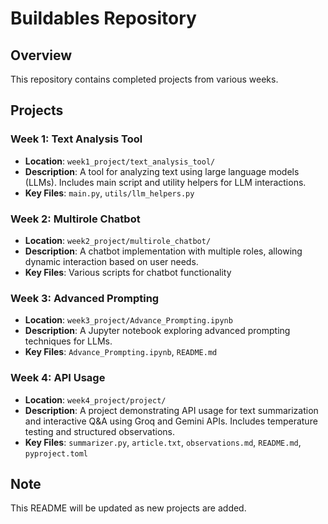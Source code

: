 # Buildables Repository

## Overview

This repository contains completed projects from various weeks.

## Projects

### Week 1: Text Analysis Tool
- **Location**: `week1_project/text_analysis_tool/`
- **Description**: A tool for analyzing text using large language models (LLMs). Includes main script and utility helpers for LLM interactions.
- **Key Files**: `main.py`, `utils/llm_helpers.py`

### Week 2: Multirole Chatbot
- **Location**: `week2_project/multirole_chatbot/`
- **Description**: A chatbot implementation with multiple roles, allowing dynamic interaction based on user needs.
- **Key Files**: Various scripts for chatbot functionality

### Week 3: Advanced Prompting
- **Location**: `week3_project/Advance_Prompting.ipynb`
- **Description**: A Jupyter notebook exploring advanced prompting techniques for LLMs.
- **Key Files**: `Advance_Prompting.ipynb`, `README.md`

### Week 4: API Usage
- **Location**: `week4_project/project/`
- **Description**: A project demonstrating API usage for text summarization and interactive Q&A using Groq and Gemini APIs. Includes temperature testing and structured observations.
- **Key Files**: `summarizer.py`, `article.txt`, `observations.md`, `README.md`, `pyproject.toml`

## Note

This README will be updated as new projects are added.
